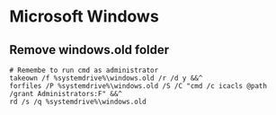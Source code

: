 # Microsoft Windows

## Remove windows.old folder
```
# Remembe to run cmd as administrator
takeown /f %systemdrive%\windows.old /r /d y &&^
forfiles /P %systemdrive%\windows.old /S /C "cmd /c icacls @path /grant Administrators:F" &&^ 
rd /s /q %systemdrive%\windows.old

```
